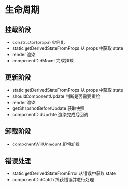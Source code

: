 # 生命周期

## 挂载阶段
+ constructor(props) 实例化
+ static getDerivedStateFromProps 从 props 中获取 state
+ render 渲染
+ componentDidMount 完成挂载

## 更新阶段
+ static getDerivedStateFromProps 从 props 中获取 state
+ shouldComponentUpdate 判断是否需要重绘
+ render 渲染
+ getShapshotBeforeUpdate 获取快照
+ componentDidUpdate 渲染完成后回调

## 卸载阶段
+ componentWillUnmount 即将卸载

## 错误处理
+ static getDerivedStateFromError 从错误中获取 state
+ componentDidCatch 捕获错误并进行处理